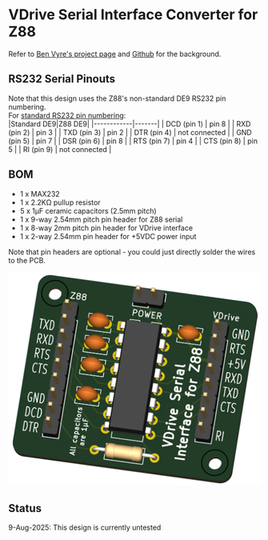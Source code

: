 # VDrive Serial Interface Converter for Z88
Refer to [Ben Vyre's project page](https://benryves.com/products/vdrivez88) and [Github](https://github.com/benryves/VDriveZ88/) for the background.

## RS232 Serial Pinouts
Note that this design uses the Z88's non-standard DE9 RS232 pin numbering.<br>
For [standard RS232 pin numbering](https://cambridgez88.jira.com/wiki/spaces/UG/pages/35913795/Appendix+B+-+Serial+port+and+transfer+protocols):<br>
|Standard DE9|Z88 DE9|
|------------|-------|
| DCD (pin 1) | pin 8         |
| RXD (pin 2) | pin 3         |
| TXD (pin 3) | pin 2         |
| DTR (pin 4) | not connected |
| GND (pin 5) | pin 7         |
| DSR (pin 6) | pin 8         |
| RTS (pin 7) | pin 4         |
| CTS (pin 8) | pin 5         |
| RI  (pin 9) | not connected |

## BOM
- 1 x MAX232
- 1 x 2.2KΩ pullup resistor
- 5 x 1µF ceramic capacitors (2.5mm pitch)
- 1 x 9-way 2.54mm pitch pin header for Z88 serial
- 1 x 8-way 2mm pitch pin header for VDrive interface
- 1 x 2-way 2.54mm pin header for +5VDC power input

Note that pin headers are optional - you could just directly solder the wires to the PCB.<br>

![Serial interface board](VDriveZ88_Serial_Interface_3D.png)

## Status
9-Aug-2025: This design is currently untested

